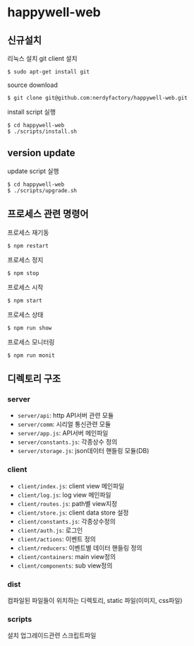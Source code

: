 # happywell-web

## 신규설치
리눅스 설치
git client 설치
```
$ sudo apt-get install git
```
source download
```
$ git clone git@github.com:nerdyfactory/happywell-web.git
```
install script 실행
```
$ cd happywell-web
$ ./scripts/install.sh
```

## version update
update script 실행
```
$ cd happywell-web
$ ./scripts/upgrade.sh
```

## 프로세스 관련 명령어
프로세스 재기동
```
$ npm restart
```
프로세스 정지
```
$ npm stop
```
프로세스 시작
```
$ npm start
```
프로세스 상태
```
$ npm run show
```
프로세스 모니터링
```
$ npm run monit
```

## 디렉토리 구조
### server
- `server/api`: http API서버 관련 모듈
- `server/comm`: 시리얼 통신관련 모듈
- `server/app.js`: API서버 메인파일
- `server/constants.js`: 각종상수 정의
- `server/storage.js`: json데이터 핸들링 모듈(DB)

### client
- `client/index.js`: client view 메인파일 
- `client/log.js`: log view 메인파일 
- `client/routes.js`: path별 view지정
- `client/store.js`: client data store 설정
- `client/constants.js`: 각종상수정의
- `client/auth.js`: 로그인
- `client/actions`: 이벤트 정의
- `client/reducers`: 이벤트별 데이터 핸들링 정의
- `client/containers`: main view정의
- `client/components`: sub view정의

### dist
컴파일된 파일들이 위치하는 디렉토리, static 파일(이미지, css파일)

### scripts
설치 업그레이드관련 스크립트파일
